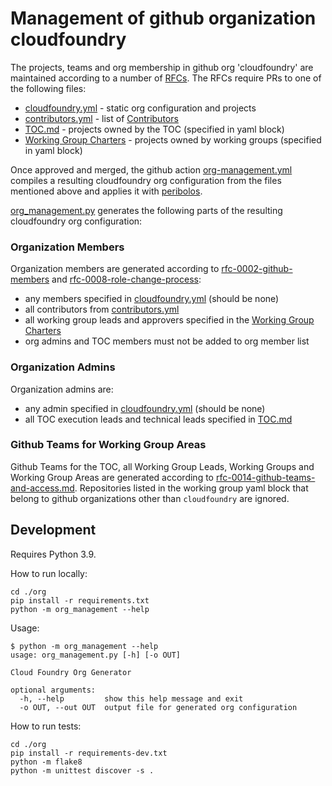 # Management of github organization cloudfoundry

The projects, teams and org membership in github org 'cloudfoundry' are maintained according to a number of [RFCs](https://github.com/cloudfoundry/community/tree/main/toc/rfc). The RFCs require PRs to one of the following files:

- [cloudfoundry.yml](https://github.com/cloudfoundry/community/blob/main/org/cloudfoundry.yml) - static org configuration and projects
- [contributors.yml](https://github.com/cloudfoundry/community/blob/main/org/contributors.yml) - list of [Contributors](https://github.com/cloudfoundry/community/blob/main/toc/ROLES.md#contributor)
- [TOC.md](https://github.com/cloudfoundry/community/blob/main/toc/TOC.md) - projects owned by the TOC (specified in yaml block)
- [Working Group Charters](https://github.com/cloudfoundry/community/tree/main/toc/working-groups) - projects owned by working groups (specified in yaml block)

Once approved and merged, the github action [org-management.yml](https://github.com/cloudfoundry/community/actions/workflows/org-management.yml) compiles a resulting cloudfoundry org configuration from the files mentioned above and applies it with [peribolos](https://github.com/kubernetes/test-infra/tree/master/prow/cmd/peribolos).

[org_management.py](https://github.com/cloudfoundry/community/blob/main/org/org-management.py) generates the following parts of the resulting cloudfoundry org configuration:

### Organization Members
Organization members are generated according to [rfc-0002-github-members](https://github.com/cloudfoundry/community/blob/main/toc/rfc/rfc-0002-github-members.md) and [rfc-0008-role-change-process](https://github.com/cloudfoundry/community/blob/main/toc/rfc/rfc-0008-role-change-process.md):
- any members specified in [cloudfoundry.yml](https://github.com/cloudfoundry/community/blob/main/org/cloudfoundry.yml) (should be none)
- all contributors from [contributors.yml](https://github.com/cloudfoundry/community/blob/main/org/contributors.yml)
- all working group leads and approvers specified in the [Working Group Charters](https://github.com/cloudfoundry/community/tree/main/toc/working-groups)
- org admins and TOC members must not be added to org member list

### Organization Admins
Organization admins are:
- any admin specified in [cloudfoundry.yml](https://github.com/cloudfoundry/community/blob/main/org/cloudfoundry.yml) (should be none)
- all TOC execution leads and technical leads specified in [TOC.md](https://github.com/cloudfoundry/community/blob/main/toc/TOC.md) 

### Github Teams for Working Group Areas
Github Teams for the TOC, all Working Group Leads, Working Groups and Working Group Areas are generated according to [rfc-0014-github-teams-and-access.md](https://github.com/cloudfoundry/community/blob/main/toc/rfc/rfc-0014-github-teams-and-access.md).
Repositories listed in the working group yaml block that belong to github organizations other than `cloudfoundry` are ignored.

## Development

Requires Python 3.9.

How to run locally:
```
cd ./org
pip install -r requirements.txt
python -m org_management --help
```

Usage:
```
$ python -m org_management --help
usage: org_management.py [-h] [-o OUT]

Cloud Foundry Org Generator

optional arguments:
  -h, --help         show this help message and exit
  -o OUT, --out OUT  output file for generated org configuration
```

How to run tests:
```
cd ./org
pip install -r requirements-dev.txt
python -m flake8
python -m unittest discover -s .
```